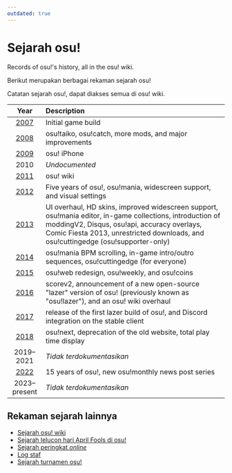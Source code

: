 ```yaml
---
outdated: true
---
```


# Sejarah osu!

Records of osu!'s history, all in the osu! wiki.

Berikut merupakan berbagai rekaman sejarah osu!

Catatan sejarah osu!, dapat diakses semua di osu! wiki.

| Year | Description |
| :-: | :-- |
| [2007](2007) | Initial game build |
| [2008](2008) | osu!taiko, osu!catch, more mods, and major improvements |
| [2009](2009) | osu! iPhone |
| 2010 | *Undocumented* |
| [2011](2011) | osu! wiki |
| [2012](2012) | Five years of osu!, osu!mania, widescreen support, and visual settings |
| [2013](2013) | UI overhaul, HD skins, improved widescreen support, osu!mania editor, in-game collections, introduction of moddingV2, Disqus, osu!api, accuracy overlays, Comic Fiesta 2013, unrestricted downloads, and osu!cuttingedge (osu!supporter-only) |
| [2014](2014) | osu!mania BPM scrolling, in-game intro/outro sequences, osu!cuttingedge (for everyone) |
| [2015](2015) | osu!web redesign, osu!weekly, and osu!coins |
| [2016](2016) | scorev2, announcement of a new open-source "lazer" version of osu! (previously known as "osu!lazer"), and an osu! wiki overhaul |
| [2017](2017) | release of the first lazer build of osu!, and Discord integration on the stable client |
| [2018](2018) | osu!next, deprecation of the old website, total play time display |
| 2019–2021 | *Tidak terdokumentasikan* |
| [2022](2022) | 15 years of osu!, new osu!monthly news post series |
| 2023–present | *Tidak terdokumentasikan* |

## Rekaman sejarah lainnya

- [Sejarah osu! wiki](osu!_wiki)
- [Sejarah lelucon hari April Fools di osu!](April_Fools)
- [Sejarah peringkat *online*](Online_rankings)
- [Log staf](/wiki/People/Staff_log)
- [Sejarah turnamen osu!](/wiki/Tournaments)
